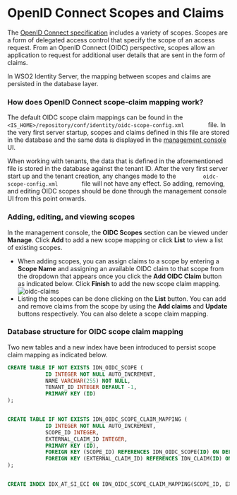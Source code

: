 # OpenID Connect Scopes and Claims

The [OpenID Connect specification](http://openid.net/developers/specs/)
includes a variety of scopes. Scopes are a form of delegated access
control that specify the scope of an access request. From an OpenID
Connect (OIDC) perspective, scopes allow an application to request for
additional user details that are sent in the form of claims.

In WSO2 Identity Server, the mapping between scopes and claims are
persisted in the database layer.

### How does OpenID Connect scope-claim mapping work?

The default OIDC scope claim mappings can be found in the
`         <IS_HOME>/repository/conf/identity/oidc-scope-config.xml        `
file. In the very first server startup, scopes and claims defined in
this file are stored in the database and the same data is displayed in
the [management console](../../setup/getting-started-with-the-management-console)
UI.

When working with tenants, the data that is defined in the
aforementioned file is stored in the database against the tenant ID.
After the very first server start up and the tenant creation, any
changes made to the `         oidc-scope-config.xml        ` file will
not have any effect. So adding, removing, and editing OIDC scopes should
be done through the management console UI from this point onwards.

### Adding, editing, and viewing scopes

In the management console, the **OIDC Scopes** section can be viewed
under **Manage**. Click **Add** to add a new scope mapping or click
**List** to view a list of existing scopes.

-   When adding scopes, you can assign claims to a scope by entering a
    **Scope Name** and assigning an available OIDC claim to that scope
    from the dropdown that appears once you click the **Add OIDC Claim**
    button as indicated below. Click **Finish** to add the new scope
    claim mapping.  
    ![oidc-claims]( ../assets/img/using-wso2-identity-server/oidc-claims.png)
-   Listing the scopes can be done clicking on the **List** button. You
    can add and remove claims from the scope by using the **Add claims**
    and **Update** buttons respectively. You can also delete a scope
    claim mapping.

### Database structure for OIDC scope claim mapping

Two new tables and a new index have been introduced to persist scope
claim mapping as indicated below.

``` sql
CREATE TABLE IF NOT EXISTS IDN_OIDC_SCOPE (
            ID INTEGER NOT NULL AUTO_INCREMENT,
            NAME VARCHAR(255) NOT NULL,
            TENANT_ID INTEGER DEFAULT -1,
            PRIMARY KEY (ID)
);


CREATE TABLE IF NOT EXISTS IDN_OIDC_SCOPE_CLAIM_MAPPING (
            ID INTEGER NOT NULL AUTO_INCREMENT,
            SCOPE_ID INTEGER,
            EXTERNAL_CLAIM_ID INTEGER,
            PRIMARY KEY (ID),
            FOREIGN KEY (SCOPE_ID) REFERENCES IDN_OIDC_SCOPE(ID) ON DELETE CASCADE,
            FOREIGN KEY (EXTERNAL_CLAIM_ID) REFERENCES IDN_CLAIM(ID) ON DELETE CASCADE
);


CREATE INDEX IDX_AT_SI_ECI ON IDN_OIDC_SCOPE_CLAIM_MAPPING(SCOPE_ID, EXTERNAL_CLAIM_ID);
```
